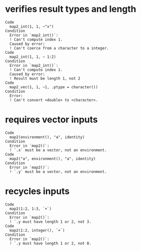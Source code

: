 # verifies result types and length

    Code
      map2_int(1, 1, ~"x")
    Condition
      Error in `map2_int()`:
      ! Can't compute index 1.
      Caused by error:
      ! Can't coerce from a character to a integer.
    Code
      map2_int(1, 1, ~ 1:2)
    Condition
      Error in `map2_int()`:
      ! Can't compute index 1.
      Caused by error:
      ! Result must be length 1, not 2
    Code
      map2_vec(1, 1, ~1, .ptype = character())
    Condition
      Error:
      ! Can't convert <double> to <character>.

# requires vector inputs

    Code
      map2(environment(), "a", identity)
    Condition
      Error in `map2()`:
      ! `.x` must be a vector, not an environment.
    Code
      map2("a", environment(), "a", identity)
    Condition
      Error in `map2()`:
      ! `.y` must be a vector, not an environment.

# recycles inputs

    Code
      map2(1:2, 1:3, `+`)
    Condition
      Error in `map2()`:
      ! `.y must have length 1 or 2, not 3.
    Code
      map2(1:2, integer(), `+`)
    Condition
      Error in `map2()`:
      ! `.y must have length 1 or 2, not 0.

